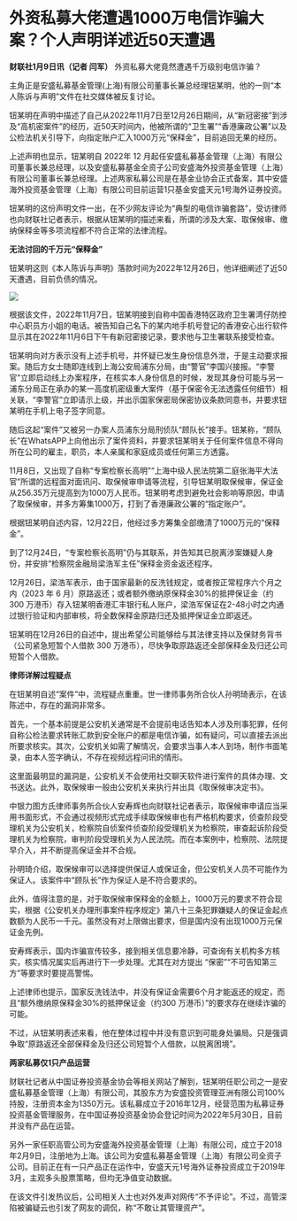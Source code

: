 # 外资私募大佬遭遇1000万电信诈骗大案？个人声明详述近50天遭遇

**财联社1月9日讯（记者 闫军）** 外资私募大佬竟然遭遇千万级别电信诈骗？

主角正是安盛私募基金管理(上海)有限公司董事长兼总经理钮某明，他的一则“本人陈诉与声明”文件在社交媒体被反复讨论。

钮某明在声明中描述了自己从2022年11月7日至12月26日期间，从“新冠密接”到涉及“高机密案件”的经历，近50天时间内，他被所谓的“卫生署”“香港廉政公署”以及公检法机关引导下，向指定账户汇入1000万元“保释金”，目前追回无果的经历。

上述声明也显示，钮某明自 2022年 12
月起任安盛私募基金管理（上海）有限公司董事长兼总经理，以及安盛私募基金全资子公司安盛海外投资基金管理（上海）有限公司董事长兼总经理。上述两家私募公司是在基金业协会正式备案，其中安盛海外投资基金管理（上海）有限公司目前运营1只基金安盛天元1号海外证券投资。

钮某明的这份声明文件一出，在不少网友评论为“典型的电信诈骗套路”，受访律师也向财联社记者表示，根据从钮某明的描述来看，所谓的涉及大案、取保候审、缴纳保释金等多项流程都不符合正常的法律流程。

**无法讨回的千万元“保释金”**

钮某明这则《本人陈诉与声明》落款时间为2022年12月26日，他详细阐述了近50天遭遇，目前负债的情况。

![](https://inews.gtimg.com/newsapp_bt/0/15602106059/1000)

根据该文件，2022年11月7日，钮某明接到自称中国香港特区政府卫生署湾仔防控中心职员方小姐的电话。被告知自己名下的某内地手机号登记的香港安心出行软件显示其在2022年11月6日下午有新冠密接记录，要求他与卫生署联系接受检查。

钮某明向对方表示没有上述手机号，并怀疑已发生身份信息外泄，于是主动要求报案。随后方女士随即连线到上海公安局浦东分局，由“警官”李国兴接报。“李警官”立即启动线上办案程序，在核实本人身份信息的时候，发现其身份可能与另一浦东分局正在承办的某一高度机密级重大案件（基于保密令无法透露任何细节）相关联，“李警官”立即请示上级，并出示国家保密局保密协议条款同意书，并要求钮某明在手机上电子签字同意。

随后这起“案件”又被另一办案人员浦东分局刑侦队“顾队长”接手。钮某称，“顾队长”在WhatsAPP上向他出示了案件资料，并要求钮某明关于任何案件信息不得向所在公司的雇主，职员，本人亲属和家庭成员或任何第三方透露。

11月8日，又出现了自称“专案检察长高明”“上海中级人民法院第二庭张海平大法官”所谓的远程面对面讯问、取保候审申请等流程，引导钮某明取保候审，保证金从256.35万元提高到为1000万人民币。钮某明考虑到避免社会影响等原因，申请了取保候审，并多方筹集1000万，打到了香港廉政公署的“指定账户”。

根据钮某明自述内容，12月22日，他经过多方筹集全部缴清了1000万元的“保释金”。

到了12月24日，“专案检察长高明”仍与其联系，并告知其已脱离涉案嫌疑人身份，并安排“检察院金融局梁浩军主任”保释金资金返还程序。

12月26日，梁浩军表示，由于国家最新的反洗钱规定，或者按正常程序六个月之内（2023 年 6
月）原路返还；或者额外缴纳原保释金30%的抵押保证金（约300
万港币）存入钮某明香港汇丰银行私人账户，梁浩军保证在2-48小时之内通过银行验证和内部审核，将全数保释金原路归还及抵押保证金立即返还。

钮某明在12月26日的自述中，提出希望公司能够给与其法律支持以及保财务背书 （公司紧急短暂个人借款 300
万港币），尽快争取原路返还全部保释金及归还公司短暂个人借款。

**律师详解过程疑点**

在钮某明自述“案件”中，流程疑点重重。世一律师事务所合伙人孙明琦表示，在该陈述中，存在的漏洞非常多。

首先，一个基本前提是公安机关通常是不会提前电话告知本人涉及刑事犯罪，任何自称公检法要求转账汇款到安全账户的都是电信诈骗，如有疑问，可以直接去派出所要求核实。其次，公安机关如需了解情况，会要求当事人本人到场，制作书面笔录，由本人签字确认，不存在视频远程问讯的情形。

这里面最明显的漏洞是，公安机关不会使用社交聊天软件进行案件的具体办理、文书送达。此外，取保候审一般由公安机关来执行并出具《取保候审决定书》。

中银力图方氏律师事务所合伙人安寿辉也向财联社记者表示，取保候审申请应当采用书面形式，不会通过视频形式完成手续取保候审也有严格机构要求，侦查阶段受理机关为公安机关，检察院自侦案件侦查阶段受理机关为检察院，审查起诉阶段受理机关为检察院，审判阶段受理机关为人民法院。而在本案例中，检察院、法院提早介入，并不断提高保证金并不合规。

孙明琦介绍，取保候审可以选择提供保证人或保证金，但公安机关人员不可能作为保证人。该案件中“顾队长”作为保证人是不符合要求的。

此外，值得注意的是，对于取保候审保释金的金额上，1000万元的要求不符合现实，根据《公安机关办理刑事案件程序规定》第八十三条犯罪嫌疑人的保证金起点数额为人民币一千元。虽然没有对上限做出要求，但是国内没有出现1000万元保证金先例。

安寿辉表示，国内诈骗宣传较多，接到相关信息要冷静，可查询有关机构多方核实，核实情况属实后再进行下一步处理。尤其在对方提出
“保密”“不可告知第三方”等要求时要提高警惕。

上述律师也提示，国家反洗钱法中，并没有保证金需要6个月才能返还的规定，而且“额外缴纳原保释金30%的抵押保证金（约300
万港币）”的要求存在继续诈骗的可能。

不过，从钮某明表述来看，他在整体过程中并没有意识到可能身处骗局。只是强调争取“原路返还全部保释金及归还公司短暂个人借款，以脱离困境”。

**两家私募仅1只产品运营**

财联社记者从中国证券投资基金协会等相关网站了解到，钮某明任职公司之一是安盛私募基金管理（上海）有限公司，其股东方为安盛投资管理亚洲有限公司100%持股，注册资本金为1350万元。该私募成立于2016年12月，经营范围为私募证券投资基金管理服务，在中国证券投资基金协会登记时间为2022年5月30日，目前并没有产品在运营。

另外一家任职高管公司为安盛海外投资基金管理（上海）有限公司，成立于2018年2月9日，注册地为上海。该公司为安盛私募基金管理（上海）有限公司全资子公司。目前正在有一只产品正在运作中，安盛天元1号海外证券投资成立于2019年3月，主观多头股票策略，但均无净值变动数据。

在该文件引发热议后，公司相关人士也对外发声对网传“不予评论”。不过，高管深陷被骗疑云也引发了网友的调侃，称“不敢让其管理资产”。

